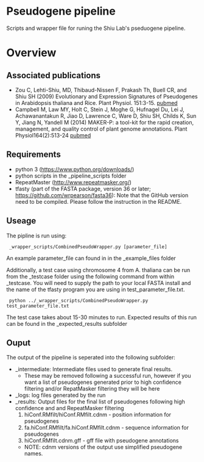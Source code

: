 # Pseudogene pipeline
Scripts and wrapper file for runing the Shiu Lab's pseduogene pipeline. 

# Overview

## Associated publications

* Zou C, Lehti-Shiu, MD, Thibaud-Nissen F, Prakash Th, Buell CR, and Shiu SH (2009) Evolutionary and Expression Signatures of Pseudogenes in Arabidopsis thaliana and Rice. Plant Physiol. 151:3-15. [pubmed](https://pubmed.ncbi.nlm.nih.gov/19641029-evolutionary-and-expression-signatures-of-pseudogenes-in-arabidopsis-and-rice/)
* Campbell M, Law MY, Holt C, Stein J, Moghe G, Hufnagel Du, Lei J, Achawanantakun R, Jiao D, Lawrence C, Ware D, Shiu SH, Childs K, Sun Y, Jiang N, Yandell M (2014) MAKER-P: a tool-kit for the rapid creation, management, and quality control of plant genome annotations. Plant Physiol164(2):513-24 [pubmed](http://www.plantphysiol.org/content/151/1/3)

## Requirements 

  * python 3 (https://www.python.org/downloads/)
  * python scripts in the _pipeline_scripts folder
  * RepeatMaster (http://www.repeatmasker.org/)
  * tfasty (part of the FASTA package, version 36 or later; https://github.com/wrpearson/fasta36): Note that the GitHub version need to be compiled. Please follow the instruction in the README.

## Useage

  The pipline is run using:  
  <pre><code> _wrapper_scripts/CombinedPseudoWrapper.py [parameter_file]</code></pre>

  An example parameter_file can found in in the _example_files folder

  Additionally, a test case using chromosome 4 from A. thaliana can be run from
  the _testcase folder using the following command from within _testcase. You will
  need to supply the path to your local FASTA install and the name of the tfasty
  program you are using in test_parameter_file.txt.
  <pre><code> python ../_wrapper_scripts/CombinedPseudoWrapper.py test_parameter_file.txt</code></pre>

  The test case takes about 15-30 minutes to run. Expected results of this run
  can be found in the _expected_results subfolder

## Ouput

  The output of the pipeline is seperated into the following subfolder:
  
  * _intermediate: Intermediate files used to generate final results. 
    * These may be removed following a successful run, however if you want a list of pseudogenes generated prior to high confidence  filtering and/or RepatMasker filtering they will be here
  * _logs: log files generated by the run
  * _results: Output files for the final list of pseudogenes following high confidence and and RepeatMasker filtering
    1. hiConf.RMfilt/hiConf.RMfilt.cdnm - position information for pseudogenes
    2. fa.hiConf.RMfilt/fa.hiConf.RMfilt.cdnm - sequence information for pseudogenes
    3. hiConf.RMfilt.cdnm.gff - gff file with pseudogene annotations 
      * NOTE: cdnm versions of the output use simplified pseudogene names.
